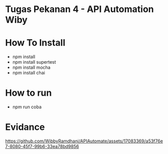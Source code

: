 # Tugas Pekanan 4 - API Automation Wiby
# How To Install
- npm install
- npm install supertest
- npm install mocha
- npm install chai

# How to run
- npm run coba

# Evidance
https://github.com/WibbyRamdhani/APIAutomate/assets/17083369/a53f76e7-8080-45f7-99b6-33ea78bd9856

